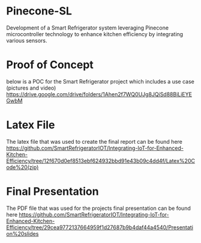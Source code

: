 # Pinecone-SL
Development of a Smart Refrigerator system leveraging Pinecone microcontroller technology to enhance kitchen efficiency by integrating various sensors.

# Proof of Concept
below is a POC for the Smart Refrigerator project which includes a use case (pictures and video)
https://drive.google.com/drive/folders/1Ahen2f7WQ0UJg8JQiSd88BiLiEYEGwbM 

# Latex File
The latex file that was used to create the final report can be found here
https://github.com/SmartRefrigeratorIOT/Integrating-IoT-for-Enhanced-Kitchen-Efficiency/tree/12f670d0ef8513ebf624932bbd91e43b09c4dd4f/Latex%20Code%20(zip)

# Final Presentation
The PDF file that was used for the projects final presentation can be found here
https://github.com/SmartRefrigeratorIOT/Integrating-IoT-for-Enhanced-Kitchen-Efficiency/tree/29cea9772137664959f1d27687b9b4daf44a4540/Presentation%20slides
